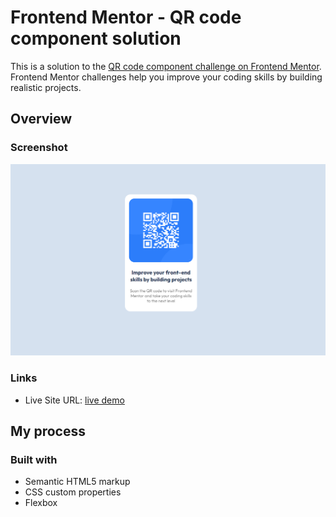 # Frontend Mentor - QR code component solution

This is a solution to the [QR code component challenge on Frontend Mentor](https://www.frontendmentor.io/challenges/qr-code-component-iux_sIO_H). Frontend Mentor challenges help you improve your coding skills by building realistic projects. 



## Overview

### Screenshot

![](./images/screenshot.png)


### Links

- Live Site URL: [live demo](https://roniceyemeli.github.io/qr-code-challenge/)

## My process

### Built with

- Semantic HTML5 markup
- CSS custom properties
- Flexbox


